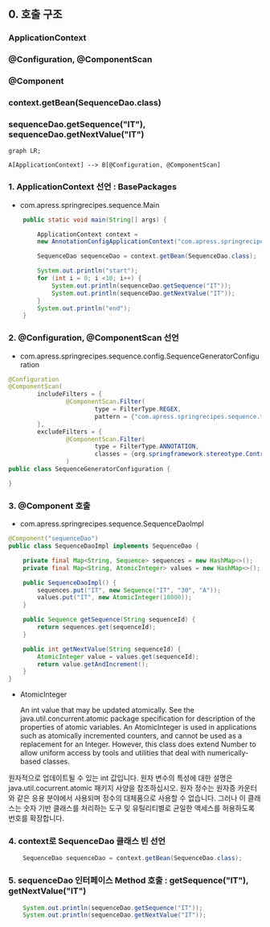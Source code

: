 
## 0. 호출 구조
### ApplicationContext
### @Configuration, @ComponentScan
### @Component
### context.getBean(SequenceDao.class)
### sequenceDao.getSequence("IT"), sequenceDao.getNextValue("IT")

```mermaid
graph LR;

A[ApplicationContext] --> B[@Configuration, @ComponentScan]
```   

### 1. ApplicationContext 선언 : BasePackages

- com.apress.springrecipes.sequence.Main

```java
    public static void main(String[] args) {

        ApplicationContext context =
        new AnnotationConfigApplicationContext("com.apress.springrecipes.sequence");

        SequenceDao sequenceDao = context.getBean(SequenceDao.class);

        System.out.println("start");
        for (int i = 0; i <10; i++) {
            System.out.println(sequenceDao.getSequence("IT"));
            System.out.println(sequenceDao.getNextValue("IT"));
        }
        System.out.println("end");
    }
```

### 2. @Configuration, @ComponentScan 선언
- com.apress.springrecipes.sequence.config.SequenceGeneratorConfiguration
```java
@Configuration
@ComponentScan(
        includeFilters = {
                @ComponentScan.Filter(
                        type = FilterType.REGEX,
                        pattern = {"com.apress.springrecipes.sequence.*Dao", "com.apress.springrecipes.sequence.*Service"})
        },
        excludeFilters = {
                @ComponentScan.Filter(
                        type = FilterType.ANNOTATION,
                        classes = {org.springframework.stereotype.Controller.class}) }
                )
public class SequenceGeneratorConfiguration {

}
```

### 3. @Component 호출

- com.apress.springrecipes.sequence.SequenceDaoImpl
```java
@Component("sequenceDao")
public class SequenceDaoImpl implements SequenceDao {

    private final Map<String, Sequence> sequences = new HashMap<>();
    private final Map<String, AtomicInteger> values = new HashMap<>();

    public SequenceDaoImpl() {
        sequences.put("IT", new Sequence("IT", "30", "A"));
        values.put("IT", new AtomicInteger(10000));
    }

    public Sequence getSequence(String sequenceId) {
        return sequences.get(sequenceId);
    }

    public int getNextValue(String sequenceId) {
        AtomicInteger value = values.get(sequenceId);
        return value.getAndIncrement();
    }
}
```

- AtomicInteger
  
  An int value that may be updated atomically.
  See the java.util.concurrent.atomic package specification for description of the properties of atomic variables.
  An AtomicInteger is used in applications such as atomically incremented counters, and cannot be used as a replacement for an Integer.
  However, this class does extend Number to allow uniform access by tools and utilities that deal with numerically-based classes.

원자적으로 업데이트될 수 있는 int 값입니다.
원자 변수의 특성에 대한 설명은 java.util.cocurrent.atomic 패키지 사양을 참조하십시오.
원자 정수는 원자증 카운터와 같은 응용 분야에서 사용되며 정수의 대체품으로 사용할 수 없습니다.
그러나 이 클래스는 숫자 기반 클래스를 처리하는 도구 및 유틸리티별로 균일한 액세스를 허용하도록 번호를 확장합니다.

### 4. context로 SequenceDao 클래스 빈 선언

```java
    SequenceDao sequenceDao = context.getBean(SequenceDao.class);
```

### 5. sequenceDao 인터페이스 Method 호출 : getSequence("IT"), getNextValue("IT")

```java
    System.out.println(sequenceDao.getSequence("IT"));
    System.out.println(sequenceDao.getNextValue("IT"));
```

